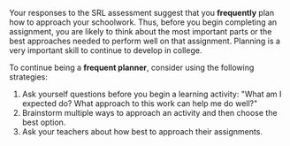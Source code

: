 Your responses to the SRL assessment suggest that you **frequently** plan how to approach your schoolwork. Thus, before you begin completing an assignment, you are likely to think about the most important parts or the best approaches needed to perform well on that assignment. Planning is a very important skill to continue to develop in college.

To continue being a **frequent planner**, consider using the following strategies:

1.	Ask yourself questions before you begin a learning activity: "What am I expected do? What approach to this work can help me do well?" 
2.	Brainstorm multiple ways to approach an activity and then choose the best option.
3.	Ask your teachers about how best to approach their assignments. 
